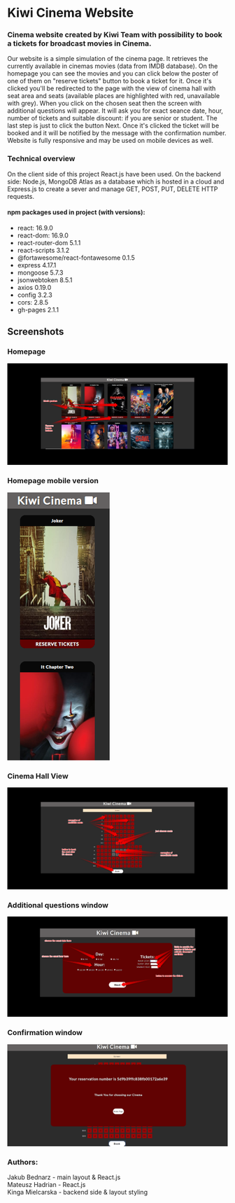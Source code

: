 # Kiwi Cinema Website

### Cinema website created by Kiwi Team with possibility to book a tickets for broadcast movies in Cinema.

 Our website is a simple simulation of the cinema page. It retrieves the currently available in cinemas movies (data from IMDB database). On the homepage you can see the movies and you can click below the poster of one of them on "reserve tickets" button to book a ticket for it. Once it's clicked you'll be redirected to the page with the view of cinema hall with seat area and seats (available places are highlighted with red, unavailable with grey). When you click on the chosen seat then the screen with additional questions will appear. It will ask you for exact seance date, hour, number of tickets and suitable discount: if you are senior or student. The last step is just to click the button Next. Once it's clicked the ticket will be booked and it will be notified by the message with the confirmation number.
Website is fully responsive and may be used on mobile devices as well.

### Technical overview
On the client side of this project React.js have been used. On the backend side: Node.js, MongoDB Atlas as a database which is hosted in a cloud and Express.js to create a sever and manage GET, POST, PUT, DELETE HTTP requests.

#### npm packages used in project (with versions):

 - react: 16.9.0
 - react-dom: 16.9.0
- react-router-dom 5.1.1
- react-scripts 3.1.2
- @fortawesome/react-fontawesome 0.1.5
- express 4.17.1
- mongoose 5.7.3
- jsonwebtoken 8.5.1
 - axios 0.19.0
 - config 3.2.3
 - cors: 2.8.5
 - gh-pages 2.1.1


## Screenshots

### Homepage
![homepage](https://github.com/codersCampKiwiTeam/Cinema-App/blob/master/screenshots/1%20homepage.png?raw=true)

### Homepage mobile version
![homepage mobile](https://github.com/codersCampKiwiTeam/Cinema-App/blob/master/screenshots/1%20homepage%20mobile.png?raw=true)
 
### Cinema Hall View
  ![Cinema Hall view](https://github.com/codersCampKiwiTeam/Cinema-App/blob/master/screenshots/2%20cinema%20hall%20page.png?raw=true)

### Additional questions window

![additional questions window](https://github.com/codersCampKiwiTeam/Cinema-App/blob/master/screenshots/3%20additional%20questions%20window.png?raw=true)

### Confirmation window

![Confirmation window](https://github.com/codersCampKiwiTeam/Cinema-App/blob/master/screenshots/4%20confirmation%20window.png?raw=true)
### Authors:  
Jakub Bednarz - main layout & React.js  
Mateusz Hadrian - React.js  
Kinga Mielcarska - backend side & layout styling
